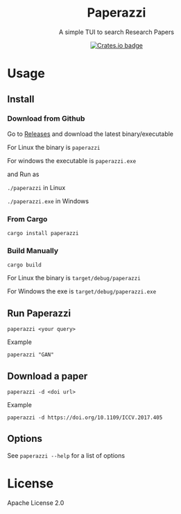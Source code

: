 <h1 align=center>
Paperazzi
</h1>

<p align=center>
A simple TUI to search Research Papers
</p>

<p align=center>
<a href="https://crates.io/crates/paperazzi"><img alt="Crates.io badge" src="https://img.shields.io/crates/v/paperazzi"></a>
</p>

# Usage

## Install

### Download from Github

Go to [Releases](https://github.com/lucasace/paperazzi/releases/latest) and download the latest binary/executable

For Linux the binary is `paperazzi`

For windows the executable is `paperazzi.exe`

and Run as

`./paperazzi` in Linux

`./paperazzi.exe` in Windows

### From Cargo

```
cargo install paperazzi
```

### Build Manually

```
cargo build

```

For Linux the binary is `target/debug/paperazzi`

For Windows the exe is `target/debug/paperazzi.exe`

## Run Paperazzi

```
paperazzi <your query>
```

Example

```
paperazzi "GAN"
```

## Download a paper

```
paperazzi -d <doi url>
```

Example 

```
paperazzi -d https://doi.org/10.1109/ICCV.2017.405
```

## Options

See `paperazzi --help` for a list of options

# License

Apache License 2.0
